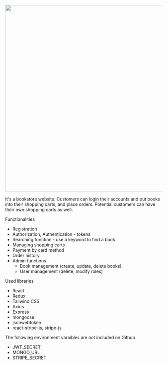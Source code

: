 [<img src="https://img.youtube.com/vi/pT2-5usIzEg/maxresdefault.jpg" width="600">](https://youtu.be/pT2-5usIzEg)


It's a bookstore website. Customers can login their accounts and put books into their shopping carts, and place orders. Potential customers can have their own shopping carts as well.

Functionalities
* Registration
* Authorization, Authentication - tokens
* Searching function - use a keyword to find a book
* Managing shopping carts
* Payment by card method
* Order history
* Admin functions
  - Book management (create, update, delete books)
  - User management (delete, modify roles)

Used libraries
* React
* Redux
* Tailwind CSS
* Axios
* Express
* mongoose
* jsonwebtoken
* react-stripe-js, stripe-js

The following environment varaibles are not included on Github
* JWT_SECRET
* MONGO_URL
* STRIPE_SECRET



